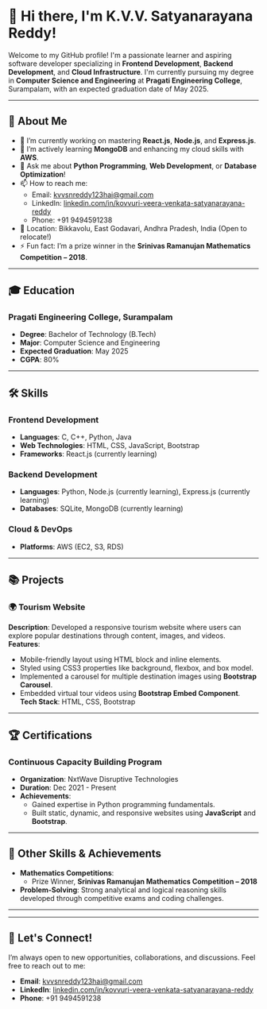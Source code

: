 

# 👋 Hi there, I'm **K.V.V. Satyanarayana Reddy**!

Welcome to my GitHub profile! I'm a passionate learner and aspiring software developer specializing in **Frontend Development**, **Backend Development**, and **Cloud Infrastructure**. I'm currently pursuing my degree in **Computer Science and Engineering** at **Pragati Engineering College**, Surampalam, with an expected graduation date of May 2025.

---

## 🌟 About Me

- 🔭 I’m currently working on mastering **React.js**, **Node.js**, and **Express.js**.
- 🌱 I’m actively learning **MongoDB** and enhancing my cloud skills with **AWS**.
- 💬 Ask me about **Python Programming**, **Web Development**, or **Database Optimization**!
- 📫 How to reach me:  
  - Email: [kvvsnreddy123hai@gmail.com](mailto:kvvsnreddy123hai@gmail.com)  
  - LinkedIn: [linkedin.com/in/kovvuri-veera-venkata-satyanarayana-reddy](https://www.linkedin.com/in/kovvuri-veera-venkata-satyanarayana-reddy-562407229)  
  - Phone: +91 9494591238  
- 📍 Location: Bikkavolu, East Godavari, Andhra Pradesh, India (Open to relocate!)  
- ⚡ Fun fact: I’m a prize winner in the **Srinivas Ramanujan Mathematics Competition – 2018**.

---

## 🎓 Education

### **Pragati Engineering College, Surampalam**
- **Degree**: Bachelor of Technology (B.Tech)  
- **Major**: Computer Science and Engineering  
- **Expected Graduation**: May 2025  
- **CGPA**: 80%  

---

## 🛠 Skills

### Frontend Development
- **Languages**: C, C++, Python, Java  
- **Web Technologies**: HTML, CSS, JavaScript, Bootstrap  
- **Frameworks**: React.js (currently learning)

### Backend Development
- **Languages**: Python, Node.js (currently learning), Express.js (currently learning)  
- **Databases**: SQLite, MongoDB (currently learning)

### Cloud & DevOps
- **Platforms**: AWS (EC2, S3, RDS)

---

## 📚 Projects

### 🌍 **Tourism Website**
**Description**: Developed a responsive tourism website where users can explore popular destinations through content, images, and videos.  
**Features**:  
- Mobile-friendly layout using HTML block and inline elements.  
- Styled using CSS3 properties like background, flexbox, and box model.  
- Implemented a carousel for multiple destination images using **Bootstrap Carousel**.  
- Embedded virtual tour videos using **Bootstrap Embed Component**.  
**Tech Stack**: HTML, CSS, Bootstrap  



---

## 🏆 Certifications

### **Continuous Capacity Building Program**
- **Organization**: NxtWave Disruptive Technologies  
- **Duration**: Dec 2021 - Present  
- **Achievements**:  
  - Gained expertise in Python programming fundamentals.  
  - Built static, dynamic, and responsive websites using **JavaScript** and **Bootstrap**.  

---

## 🌟 Other Skills & Achievements

- **Mathematics Competitions**:  
  - Prize Winner, **Srinivas Ramanujan Mathematics Competition – 2018**  
- **Problem-Solving**: Strong analytical and logical reasoning skills developed through competitive exams and coding challenges.  

---



---

## 🤝 Let's Connect!

I’m always open to new opportunities, collaborations, and discussions. Feel free to reach out to me:

- **Email**: [kvvsnreddy123hai@gmail.com](mailto:kvvsnreddy123hai@gmail.com)  
- **LinkedIn**: [linkedin.com/in/kovvuri-veera-venkata-satyanarayana-reddy](https://www.linkedin.com/in/kovvuri-veera-venkata-satyanarayana-reddy-562407229)  
- **Phone**: +91 9494591238 




